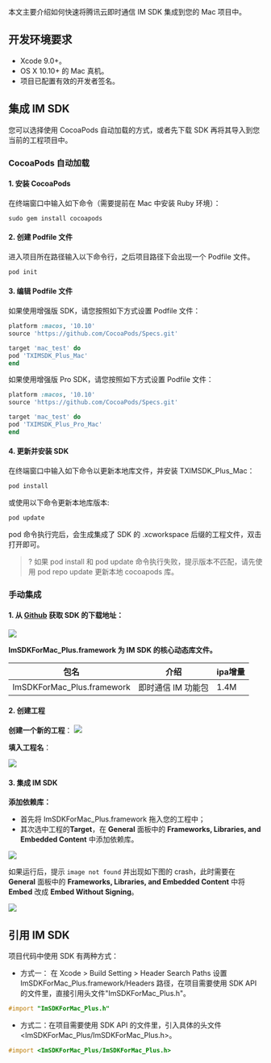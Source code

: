 本文主要介绍如何快速将腾讯云即时通信 IM SDK 集成到您的 Mac 项目中。

## 开发环境要求

- Xcode 9.0+。
- OS X 10.10+ 的 Mac 真机。
- 项目已配置有效的开发者签名。

## 集成 IM SDK

您可以选择使用 CocoaPods 自动加载的方式，或者先下载 SDK 再将其导入到您当前的工程项目中。

### CocoaPods 自动加载

#### 1. 安装 CocoaPods

在终端窗口中输入如下命令（需要提前在 Mac 中安装 Ruby 环境）：

```shell
sudo gem install cocoapods
```

#### 2. 创建 Podfile 文件

进入项目所在路径输入以下命令行，之后项目路径下会出现一个 Podfile 文件。

```ruby
pod init
```

#### 3. 编辑 Podfile 文件

如果使用增强版 SDK，请您按照如下方式设置 Podfile 文件：

```ruby
platform :macos, '10.10'
source 'https://github.com/CocoaPods/Specs.git'

target 'mac_test' do
pod 'TXIMSDK_Plus_Mac'
end
```

如果使用增强版 Pro SDK，请您按照如下方式设置 Podfile 文件：

```ruby
platform :macos, '10.10'
source 'https://github.com/CocoaPods/Specs.git'

target 'mac_test' do
pod 'TXIMSDK_Plus_Pro_Mac'
end
```

#### 4. 更新并安装 SDK

在终端窗口中输入如下命令以更新本地库文件，并安装 TXIMSDK_Plus_Mac：

```ruby
pod install
```

或使用以下命令更新本地库版本:

```ruby
pod update
```

pod 命令执行完后，会生成集成了 SDK 的 .xcworkspace 后缀的工程文件，双击打开即可。

> ? 如果 pod install 和 pod update 命令执行失败，提示版本不匹配，请先使用 pod repo update 更新本地 cocoapods 库。

### 手动集成

#### 1. 从 [Github]() 获取 SDK 的下载地址：

![](https://qcloudimg.tencent-cloud.cn/raw/f3a622cfde94381e793ade73cfedfc8b.png)

**ImSDKForMac_Plus.framework 为 IM SDK 的核心动态库文件。**

| 包名                       | 介绍               | ipa增量 |
| -------------------------- | ------------------ | ------- |
| ImSDKForMac_Plus.framework | 即时通信 IM 功能包 | 1.4M    |

#### 2. 创建工程

**创建一个新的工程**：
![](https://qcloudimg.tencent-cloud.cn/raw/01e44e524be7c812751266f70c6d799c.png)

**填入工程名**：

![](https://main.qcloudimg.com/raw/39f16307b69c8f0d766349e5ed201ef4.png)

#### 3. 集成 IM SDK

**添加依赖库：**

- 首先将 ImSDKForMac_Plus.framework 拖入您的工程中；
- 其次选中工程的**Target**，在 **General** 面板中的 **Frameworks, Libraries, and Embedded Content** 中添加依赖库。

![](https://qcloudimg.tencent-cloud.cn/raw/62a9d07ac2a915019aefabbbd287fc1e.png)

如果运行后，提示 `image not found` 并出现如下图的 crash，此时需要在 **General** 面板中的 **Frameworks, Libraries, and Embedded Content** 中将 **Embed** 改成 **Embed Without Signing**。

![](https://qcloudimg.tencent-cloud.cn/raw/18535db0c56c54f7383738a683d24918.png)





## 引用 IM SDK

项目代码中使用 SDK 有两种方式：

- 方式一： 在 Xcode > Build Setting > Header Search Paths 设置 ImSDKForMac_Plus.framework/Headers 路径，在项目需要使用 SDK API 的文件里，直接引用头文件"ImSDKForMac_Plus.h"。
```objectivec
#import "ImSDKForMac_Plus.h"
```
- 方式二：在项目需要使用 SDK API 的文件里，引入具体的头文件 <ImSDKForMac_Plus/ImSDKForMac_Plus.h>。
```objective-c
#import <ImSDKForMac_Plus/ImSDKForMac_Plus.h>
```
